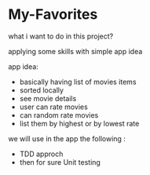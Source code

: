 # My-Favorites

what i want to do in this project? 

applying some skills with simple app idea 

app idea: 

- basically having list of movies items 
- sorted locally
- see movie details
- user can rate movies
- can random rate movies
- list them by highest or by lowest rate 

we will use in the app the following : 
- TDD approch
- then for sure Unit testing 